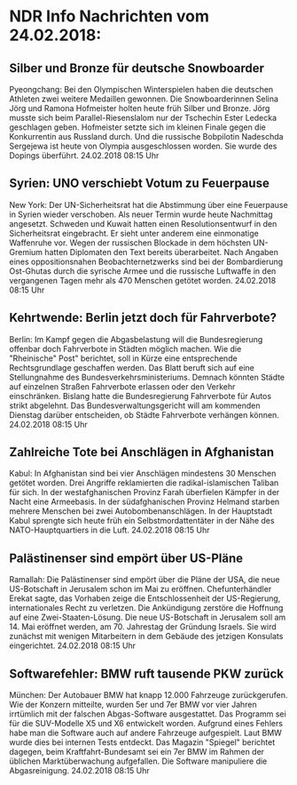# NDR Info Nachrichten vom 24.02.2018:


## Silber und Bronze für deutsche Snowboarder
Pyeongchang: Bei den Olympischen Winterspielen haben die deutschen Athleten zwei weitere Medaillen gewonnen. Die Snowboarderinnen Selina Jörg und Ramona Hofmeister holten heute früh Silber und Bronze. Jörg musste sich beim Parallel-Riesenslalom nur der Tschechin Ester Ledecka geschlagen geben. Hofmeister setzte sich im kleinen Finale gegen die Konkurrentin aus Russland durch. Und die russische Bobpilotin Nadeschda Sergejewa ist heute von Olympia ausgeschlossen worden. Sie wurde des Dopings überführt. 24.02.2018 08:15 Uhr 

## Syrien: UNO verschiebt Votum zu Feuerpause
New York: Der UN-Sicherheitsrat hat die Abstimmung über eine Feuerpause in Syrien wieder verschoben. Als neuer Termin wurde heute Nachmittag angesetzt. Schweden und Kuwait hatten einen Resolutionsentwurf in den Sicherheitsrat eingebracht. Er sieht unter anderem eine einmonatige Waffenruhe vor. Wegen der russischen Blockade in dem höchsten UN-Gremium hatten Diplomaten den Text bereits überarbeitet. Nach Angaben eines oppositionsnahen Beobachternetzwerks sind bei der Bombardierung Ost-Ghutas durch die syrische Armee und die russische Luftwaffe in den vergangenen Tagen mehr als 470 Menschen getötet worden. 24.02.2018 08:15 Uhr 

## Kehrtwende: Berlin jetzt doch für Fahrverbote?
Berlin: Im Kampf gegen die Abgasbelastung will die Bundesregierung offenbar doch Fahrverbote in Städten möglich machen. Wie die "Rheinische" Post" berichtet, soll in Kürze eine entsprechende Rechtsgrundlage geschaffen werden. Das Blatt beruft sich auf eine Stellungnahme des Bundesverkehrsministeriums. Demnach könnten Städte auf einzelnen Straßen Fahrverbote erlassen oder den Verkehr einschränken. Bislang hatte die Bundesregierung Fahrverbote für Autos strikt abgelehnt. Das Bundesverwaltungsgericht will am kommenden Dienstag darüber entscheiden, ob Städte Fahrverbote verhängen können. 24.02.2018 08:15 Uhr 

## Zahlreiche Tote bei Anschlägen in Afghanistan
Kabul: In Afghanistan sind bei vier Anschlägen mindestens 30 Menschen getötet worden. Drei Angriffe reklamierten die radikal-islamischen Taliban für sich. In der westafghanischen Provinz Farah überfielen Kämpfer in der Nacht eine Armeebasis. In der südafghanischen Provinz Helmand starben mehrere Menschen bei zwei Autobombenanschlägen. In der Hauptstadt Kabul sprengte sich heute früh ein Selbstmordattentäter in der Nähe des NATO-Hauptquartiers in die Luft. 24.02.2018 08:15 Uhr 

## Palästinenser sind empört über US-Pläne
Ramallah: Die Palästinenser sind empört über die Pläne der USA, die neue US-Botschaft in Jerusalem schon im Mai zu eröffnen. Chefunterhändler Erekat sagte, das Vorhaben zeige die Entschlossenheit der US-Regierung, internationales Recht zu verletzen. Die Ankündigung zerstöre die Hoffnung auf eine Zwei-Staaten-Lösung. Die neue US-Botschaft in Jerusalem soll am 14. Mai eröffnet werden, am 70. Jahrestag der Gründung Israels. Sie wird zunächst mit wenigen Mitarbeitern in dem Gebäude des jetzigen Konsulats eingerichtet. 24.02.2018 08:15 Uhr 

## Softwarefehler: BMW ruft tausende PKW zurück
München:	          Der Autobauer BMW hat knapp 12.000 Fahrzeuge zurückgerufen. Wie der Konzern mitteilte, wurden 5er und 7er BMW vor vier Jahren irrtümlich mit der falschen Abgas-Software ausgestattet. Das Programm sei für die SUV-Modelle X5 und X6 entwickelt worden. Aufgrund eines Fehlers habe man die Software auch auf andere Fahrzeuge aufgespielt. Laut BMW wurde dies bei internen Tests entdeckt. Das Magazin "Spiegel" berichtet dagegen, beim Kraftfahrt-Bundesamt sei ein 7er BMW im Rahmen der üblichen Marktüberwachung aufgefallen. Die Software manipuliere die Abgasreinigung. 24.02.2018 08:15 Uhr 
